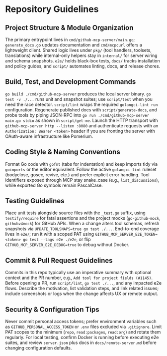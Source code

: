# Repository Guidelines

## Project Structure & Module Organization
The primary entrypoint lives in `cmd/github-mcp-server/main.go`; `generate_docs.go` updates documentation and `cmd/mcpcurl` offers a lightweight client. Shared logic lives under `pkg/` (tool handlers, toolsets, translations) while internal-only helpers stay in `internal/` for server wiring and schema snapshots. `e2e/` holds black-box tests, `docs/` tracks installation and policy guides, and `script/` automates linting, docs, and release chores.

## Build, Test, and Development Commands
`go build ./cmd/github-mcp-server` produces the local server binary. `go test -v ./...` runs unit and snapshot suites; use `script/test` when you need the race detector. `script/lint` wraps the required `golangci-lint run` configuration. Regenerate published docs with `script/generate-docs`, and probe tools by piping JSON-RPC into `go run ./cmd/github-mcp-server main.go stdio` as shown in `script/get-me`. Launch the HTTP transport with `github-mcp-server http --listen :8080` and authenticate requests with an `Authorization: Bearer <token>` header if you are fronting the server with OAuth-aware infrastructure like Pomerium.

## Coding Style & Naming Conventions
Format Go code with `gofmt` (tabs for indentation) and keep imports tidy via `goimports` or the editor equivalent. Follow the active `golangci-lint` ruleset (bodyclose, gosec, revive, etc.) and prefer explicit error handling. Tool identifiers exposed through MCP stay snake_case (e.g., `list_discussions`), while exported Go symbols remain PascalCase.

## Testing Guidelines
Place unit tests alongside source files with the `_test.go` suffix, using `testify/require` for fatal assertions and the project mocks (`go-github-mock`, `githubv4mock`) for GitHub APIs. When a change alters tool schemas, refresh snapshots via `UPDATE_TOOLSNAPS=true go test ./...`. End-to-end coverage lives in `e2e/`; run it with a scoped PAT using `GITHUB_MCP_SERVER_E2E_TOKEN=<token> go test --tags e2e ./e2e`, or flip `GITHUB_MCP_SERVER_E2E_DEBUG=true` to debug without Docker.

## Commit & Pull Request Guidelines
Commits in this repo typically use an imperative summary with optional context and the PR number, e.g., `Add tool for project fields (#1145)`. Before opening a PR, run `script/lint`, `go test ./...`, and any impacted e2e flows. Describe the motivation, list validation steps, and link related issues; include screenshots or logs when the change affects UX or remote output.

## Security & Configuration Tips
Never commit personal access tokens; prefer environment variables such as `GITHUB_PERSONAL_ACCESS_TOKEN` or `.env` files excluded via `.gitignore`. Limit PAT scopes to the minimum (`repo`, `read:packages`, `read:org`) and rotate them regularly. For local testing, confirm Docker is running before executing e2e suites, and review `server.json` plus docs in `docs/remote-server.md` before changing configuration defaults.
